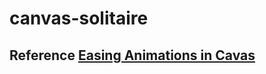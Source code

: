 # canvas-solitaire

## **Reference** [Easing Animations in Cavas](#https://css-tricks.com/easing-animations-in-canvas/)